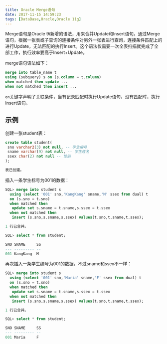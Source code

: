 ```yaml
---
title: Oracle Merge语句
date: 2017-11-15 14:59:23
tags: [DataBase,Oracle,Oracle 11g]
---
```

Merge语句是Oracle 9i新增的语法，用来合并Update和Insert语句。通过Merge语句，根据一张表或子查询的连接条件对另外一张表进行查询，连接条件匹配上的进行Update，无法匹配的执行Insert。这个语法仅需要一次全表扫描就完成了全部工作，执行效率要高于Insert+Update。

merge语句语法如下：
```sql
merge into table_name t
using (subquery) s on (s.column = t.column)
when matched then update ...
when not matched then insert ...
```
<!--more-->
`on`关键字声明了关联条件，当有记录匹配时执行Update语句，没有匹配时，执行Insert语句。
## 示例
创建一张student表：
```sql
create table student(
 sno varchar2(3) not null, -- 学生编号
 sname varchar(9) not null, -- 学生姓名
 ssex char(2) not null -- 性别
);

表已创建。
```
插入一条学生标号为001的数据：
```sql
SQL> merge into student s
  using (select '001' sno,'KangKang' sname,'M' ssex from dual) t
  on (s.sno = t.sno)
  when matched then
   update set s.sname = t.sname,s.ssex = t.ssex
  when not matched then
   insert (s.sno,s.sname,s.ssex) values(t.sno,t.sname,t.ssex);

1 行已合并。

SQL> select * from student;

SNO SNAME     SS
--- --------- --
001 KangKang  M
```
再次插入一条学生编号为001的数据，不过sname和ssex不一样：
```sql
SQL> merge into student s
  using (select '001' sno,'Maria' sname,'F' ssex from dual) t
  on (s.sno = t.sno)
  when matched then
   update set s.sname = t.sname,s.ssex = t.ssex
  when not matched then
   insert (s.sno,s.sname,s.ssex) values(t.sno,t.sname,t.ssex);

1 行已合并。

SQL> select * from student;

SNO SNAME     SS
--- --------- --
001 Maria     F
```